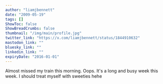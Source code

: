 ```yaml
---
author: "liamjbennett"
date: "2009-05-19"
tags: []
ShowToc: false
ShowBreadCrumbs: false
thumbnail: "/img/main/profile.jpg"
twitter_link: "https://x.com/liamjbennett/status/1844910632"
mastodon_link: ""
bluesky_link: ""
linkedin_link: ""
expiryDate: "2016-01-01"
---
```


Almost missed my train this morning. Oops. It's a long and busy week this week. I should treat myself with sweeties hehe

